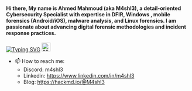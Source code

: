 #### Hi there, My name is Ahmed Mahmoud (aka M4shl3), a detail-oriented Cybersecurity Specialist with expertise in DFIR, Windows , mobile forensics (Android/iOS), malware analysis, and Linux forensics. I am passionate about advancing digital forensic methodologies and incident response practices.

[![Typing SVG](https://readme-typing-svg.herokuapp.com?font=Fira+Code&weight=600&size=18&duration=3000&pause=1000&color=0BA922&center=true&vCenter=true&random=false&width=435&lines=Welcome+to+Pascal+Paradise)](https://git.io/typing-svg)
<img alt="FPC" height="24" src="https://www.freepascal.org/pic/logo.gif" />

- 📫 How to reach me:
  - Discord: m4shl3 
  - Linkedin: https://www.linkedin.com/in/m4shl3
  - Blog: https://hackmd.io/@M4shl3
  
